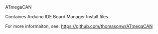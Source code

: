 ATmegaCAN

Containes Arduino IDE Board Manager Install files.

For more informaiton, see: https://github.com/thomasonw/ATmegaCAN
